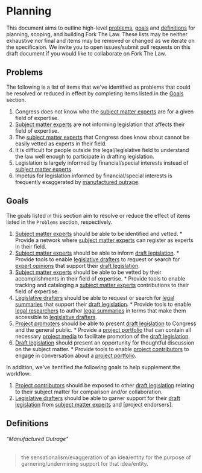 # Planning
This document aims to outline high-level [problems](#problems), [goals](#goals) and [definitions](#definitions) for planning, scoping, and building Fork The Law. These lists may be neither exhaustive nor final and items may be removed or changed as we iterate on the specificaion. We invite you to open issues/submit pull requests on this draft document if you would like to collaborate on Fork The Law.

## Problems
The following is a list of items that we've identified as problems that could be resolved or reduced in effect by completing items listed in the [Goals](#goals) section.

  1. Congress does not know who the [subject matter experts] are for a given field of expertise.
  1. [Subject matter experts] are not informing legislation that affects their field of expertise.
  1. The [subject matter experts] that Congress does know about cannot be easily vetted as experts in their field.
  1. It is difficult for people outside the legal/legislative field to understand the law well enough to participate in drafting legislation.
  1. Legislation is largely informed by financial/special interests instead of [subject matter experts].
  1. Impetus for legislation informed by financial/special interests is frequently exaggerated by [manufactured outrage](#manufactured-outrage).

## Goals
The goals listed in this section aim to resolve or reduce the effect of items listed in the `Problems` section, respectively.

  1. [Subject matter experts] should be able to be identified and vetted.
    * Provide a network where [subject matter experts] can register as experts in their field.
  1. [Subject matter experts] should be able to inform [draft legislation].
    * Provide tools to enable [legislative drafters] to request or search for [expert opinions] that support their [draft legislation].
  1. [Subject matter experts] should be able to be vetted by their accomplishments in their field of expertise.
    * Provide tools to enable tracking and cataloging a [subject matter experts] contributions to their field of expertise.
  1. [Legislative drafters] should be able to request or search for [legal summaries] that support their [draft legislation].
    * Provide tools to enable [legal researchers] to author [legal summaries] in terms that make them accessible to [legislative drafters].
  1. [Project promoters] should be able to present [draft legislation] to Congress and the general public.
    * Provide a [project portfolio] that can contain all necessary [project media] to facilitate promotion of the [draft legislation].
  1. [Draft legislation] should present an opportunity for thoughtful discussion on the subject matter.
    * Provide tools to enable [project contributors] to engage in conversation about a [project portfolio].

In addition, we've itentified the following goals to help supplement the workflow:

  1. [Project contributors] should be exposed to other [draft legislation] relating to their subject matter for comparison and/or collaboration.
  1. [Legislative drafters] should be able to garner support for their [draft legislation] from [subject matter experts] and [project endorsers].

## Definitions

###### "Manufactured Outrage"
> the sensationalism/exaggeration of an idea/entity for the purpose of garnering/undermining support for that idea/entity.

<!-- Objects -->

[project media]: SPECIFICATION.md#project-media
[legal summaries]: SPECIFICATION.md#legal-summary
[expert opinions]: SPECIFICATION.md#expert-opinion
[draft legislation]: SPECIFICATION.md#draft-legislation
[project portfolio]: SPECIFICATION.md#project-portfolio

<!-- Roles -->

[legal researchers]: SPECIFICATION.md#legal-researcher
[project promoters]: SPECIFICATION.md#project-promoters
[legislative drafters]: SPECIFICATION.md#legislative-drafter
[project contributors]: SPECIFICATION.md#project-contributors
[subject matter experts]: SPECIFICATION.md#subject-matter-expert